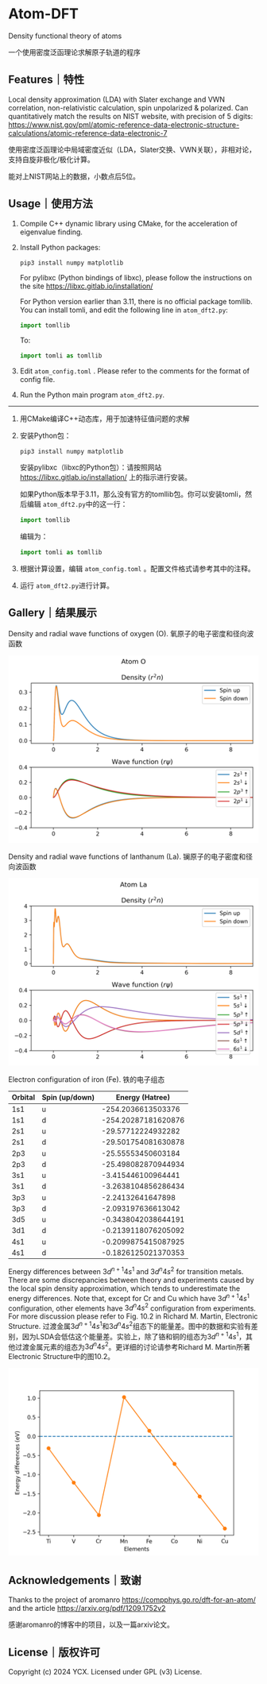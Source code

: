 # Atom-DFT

Density functional theory of atoms

一个使用密度泛函理论求解原子轨道的程序

## Features｜特性

Local density approximation (LDA) with Slater exchange and VWN correlation, non-relativistic calculation, spin unpolarized & polarized.
Can quantitatively match the results on NIST website, with precision of 5 digits: https://www.nist.gov/pml/atomic-reference-data-electronic-structure-calculations/atomic-reference-data-electronic-7

使用密度泛函理论中局域密度近似（LDA，Slater交换、VWN关联），非相对论，支持自旋非极化/极化计算。

能对上NIST网站上的数据，小数点后5位。

## Usage｜使用方法

1. Compile C++ dynamic library using CMake, for the acceleration of eigenvalue finding.

2. Install Python packages:

   ```
   pip3 install numpy matplotlib 
   ```

   For pylibxc (Python bindings of libxc), please follow the instructions on the site https://libxc.gitlab.io/installation/

   For Python version earlier than 3.11, there is no official package tomllib. You can install tomli, and edit the following line in `atom_dft2.py`:

   ```python
   import tomllib
   ```

   To:

   ```python
   import tomli as tomllib
   ```

3. Edit `atom_config.toml` . Please refer to the comments for the format of config file.

4. Run the Python main program `atom_dft2.py`.

---

1. 用CMake编译C++动态库，用于加速特征值问题的求解

2. 安装Python包：

   ```
   pip3 install numpy matplotlib
   ```

   安装pylibxc（libxc的Python包）：请按照网站 https://libxc.gitlab.io/installation/ 上的指示进行安装。

   如果Python版本早于3.11，那么没有官方的tomllib包。你可以安装tomli，然后编辑 `atom_dft2.py`中的这一行：

   ```python
   import tomllib
   ```

   编辑为：

   ```python
   import tomli as tomllib
   ```

3. 根据计算设置，编辑 `atom_config.toml` 。配置文件格式请参考其中的注释。

4. 运行 `atom_dft2.py`进行计算。

## Gallery｜结果展示

Density and radial wave functions of oxygen (O). 氧原子的电子密度和径向波函数

![O element](figs/O.png)

Density and radial wave functions of lanthanum (La). 镧原子的电子密度和径向波函数

![La element](figs/La.png)

Electron configuration of iron (Fe). 铁的电子组态

|Orbital|Spin (up/down)|Energy (Hatree)|
|-------|--------------|---------------|
|1s1| u| -254.2036613503376|
|1s1| d| -254.20287181620876|
|2s1| u| -29.57712224932282|
|2s1| d| -29.501754081630878|
|2p3| u| -25.55553450603184|
|2p3| d| -25.498082870944934|
|3s1| u| -3.415446100964441|
|3s1| d| -3.2638104856286434|
|3p3| u| -2.24132641647898|
|3p3| d| -2.093197636613042|
|3d5| u| -0.3438042038644191|
|3d1| d| -0.2139118076205092|
|4s1| u| -0.2099875415087925|
|4s1| d| -0.1826125021370353|

Energy differences between $3d^{n+1}4s^1$ and $3d^n4s^2$ for transition metals. There are some discrepancies between theory and experiments caused by the local spin density approximation, which tends to underestimate the energy differences. Note that, except for Cr and Cu which have $3d^{n+1}4s^1$ configuration, other elements have $3d^n4s^2$ configuration from experiments. For more discussion please refer to Fig. 10.2 in Richard M. Martin, Electronic Structure. 过渡金属$3d^{n+1}4s^1$和$3d^n4s^2$组态下的能量差。图中的数据和实验有差别，因为LSDA会低估这个能量差。实验上，除了铬和铜的组态为$3d^{n+1}4s^1$，其他过渡金属元素的组态为$3d^n4s^2$。更详细的讨论请参考Richard M. Martin所著Electronic Structure中的图10.2。

![transition elements](figs/transition-metal.png)

## Acknowledgements｜致谢

Thanks to the project of aromanro https://compphys.go.ro/dft-for-an-atom/
and the article https://arxiv.org/pdf/1209.1752v2

感谢aromanro的博客中的项目，以及一篇arxiv论文。

## License｜版权许可

Copyright (c) 2024 YCX. Licensed under GPL (v3) License.

